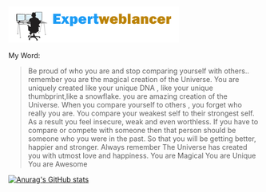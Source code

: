 ![](logo.png)
 


My Word:

> Be proud of who you are and stop comparing yourself with others.. remember you are the magical creation of the Universe. You are uniquely created like your unique DNA , like your unique thumbprint,like a snowflake. you are amazing creation of the Universe.
When you compare yourself to others , you forget who really you are.
You compare your weakest self to their strongest self. As a result you feel insecure, weak and even worthless.
If you have to compare or compete with someone then that person should be someone who you were in the past. So that you will be getting better, happier and stronger.
Always remember The Universe has created you with utmost love and happiness.
You are Magical
You are Unique
You are Awesome

[![Anurag's GitHub stats](https://github-readme-stats.vercel.app/api?username=Expertweblancer)](https://github.com/Expertweblancer/github-readme-stats)
 
